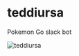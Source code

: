 # teddiursa

Pokemon Go slack bot

![teddiursa](https://assets.pokemon.com/assets/cms2/img/pokedex/detail/216.png)
